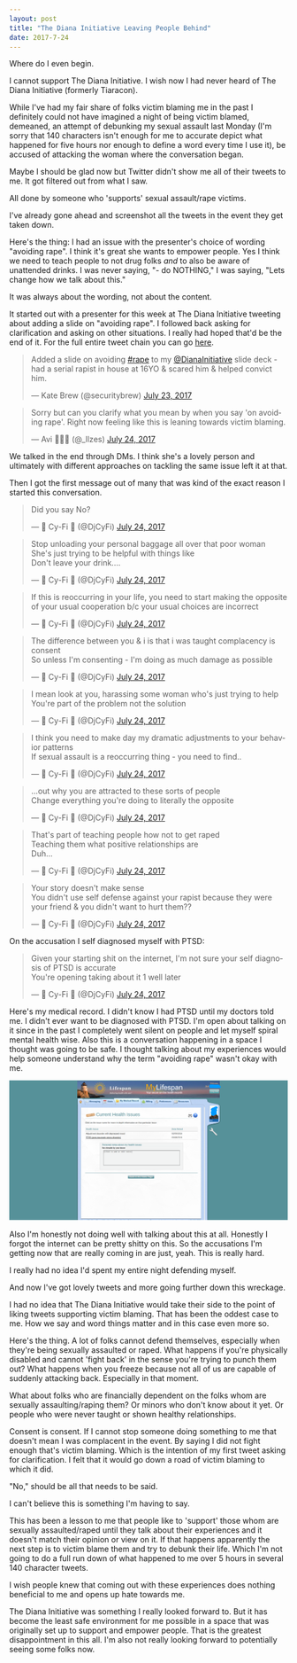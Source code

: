```yaml
---
layout: post
title: "The Diana Initiative Leaving People Behind"
date: 2017-7-24
---
```


Where do I even begin.

I cannot support The Diana Initiative. I wish now I had never heard of The Diana Initiative (formerly Tiaracon).

While I've had my fair share of folks victim blaming me in the past I definitely could not have imagined a night of being victim blamed, demeaned, an attempt of debunking my sexual assault last Monday (I'm sorry that 140 characters isn't enough for me to accurate depict what happened for five hours nor enough to define a word every time I use it), be accused of attacking the woman where the conversation began.

Maybe I should be glad now but Twitter didn't show me all of their tweets to me. It got filtered out from what I saw.

All done by someone who 'supports' sexual assault/rape victims.

I've already gone ahead and screenshot all the tweets in the event they get taken down.

Here's the thing: I had an issue with the presenter's choice of wording "avoiding rape". I think it's great she wants to empower people. Yes I think we need to teach people to not drug folks *and* to also be aware of unattended drinks. I was never saying, "- do NOTHING," I was saying, "Lets change how we talk about this."

It was always about the wording, not about the content.

It started out with a presenter for this week at The Diana Initiative tweeting about adding a slide on "avoiding rape". I followed back asking for clarification and asking on other situations. I really had hoped that'd be the end of it. For the full entire tweet chain you can go [here](https://twitter.com/securitybrew/status/889267462256168962).

<blockquote class="twitter-tweet" data-lang="en"><p lang="en" dir="ltr">Added a slide on avoiding <a href="https://twitter.com/hashtag/rape?src=hash">#rape</a> to my <a href="https://twitter.com/DianaInitiative">@DianaInitiative</a> slide deck - had a serial rapist in house at 16YO &amp; scared him &amp; helped convict him.</p>&mdash; Kate Brew (@securitybrew) <a href="https://twitter.com/securitybrew/status/889267462256168962">July 23, 2017</a></blockquote>
<script async src="//platform.twitter.com/widgets.js" charset="utf-8"></script>
<blockquote class="twitter-tweet" data-lang="en"><p lang="en" dir="ltr">Sorry but can you clarify what you mean by when you say &#39;on avoiding rape&#39;. Right now feeling like this is leaning towards victim blaming.</p>&mdash; Avi 🐰🏳️‍🌈 (@_llzes) <a href="https://twitter.com/_llzes/status/889282294065889281">July 24, 2017</a></blockquote>
<script async src="//platform.twitter.com/widgets.js" charset="utf-8"></script>

We talked in the end through DMs. I think she's a lovely person and ultimately with different approaches on tackling the same issue left it at that.

Then I got the first message out of many that was kind of the exact reason I started this conversation.

<blockquote class="twitter-tweet" data-lang="en"><p lang="en" dir="ltr">Did you say No?</p>&mdash; 💋 Cy-Fi 💋 (@DjCyFi) <a href="https://twitter.com/DjCyFi/status/889353954999627777">July 24, 2017</a></blockquote>
<script async src="//platform.twitter.com/widgets.js" charset="utf-8"></script>
<blockquote class="twitter-tweet" data-lang="en"><p lang="en" dir="ltr">Stop unloading your personal baggage all over that poor woman<br>She&#39;s just trying to be helpful with things like<br>Don&#39;t leave your drink....</p>&mdash; 💋 Cy-Fi 💋 (@DjCyFi) <a href="https://twitter.com/DjCyFi/status/889350562579439618">July 24, 2017</a></blockquote>
<script async src="//platform.twitter.com/widgets.js" charset="utf-8"></script>
<blockquote class="twitter-tweet" data-lang="en"><p lang="en" dir="ltr">If this is reoccurring in your life, you need to start making the opposite of your usual cooperation b/c your usual choices are incorrect</p>&mdash; 💋 Cy-Fi 💋 (@DjCyFi) <a href="https://twitter.com/DjCyFi/status/889357540076785668">July 24, 2017</a></blockquote>
<script async src="//platform.twitter.com/widgets.js" charset="utf-8"></script>
<blockquote class="twitter-tweet" data-lang="en"><p lang="en" dir="ltr">The difference between you &amp; i is that i was taught complacency is consent<br>So unless I&#39;m consenting - I&#39;m doing as much damage as possible</p>&mdash; 💋 Cy-Fi 💋 (@DjCyFi) <a href="https://twitter.com/DjCyFi/status/889359176291549184">July 24, 2017</a></blockquote>
<script async src="//platform.twitter.com/widgets.js" charset="utf-8"></script>
<blockquote class="twitter-tweet" data-lang="en"><p lang="en" dir="ltr">I mean look at you, harassing some woman who&#39;s just trying to help<br>You&#39;re part of the problem not the solution</p>&mdash; 💋 Cy-Fi 💋 (@DjCyFi) <a href="https://twitter.com/DjCyFi/status/889356820883673088">July 24, 2017</a></blockquote>
<script async src="//platform.twitter.com/widgets.js" charset="utf-8"></script>
<blockquote class="twitter-tweet" data-lang="en"><p lang="en" dir="ltr">I think you need to make day my dramatic adjustments to your behavior patterns<br>If sexual assault is a reoccurring thing - you need to find..</p>&mdash; 💋 Cy-Fi 💋 (@DjCyFi) <a href="https://twitter.com/DjCyFi/status/889357745199120384">July 24, 2017</a></blockquote>
<script async src="//platform.twitter.com/widgets.js" charset="utf-8"></script>
<blockquote class="twitter-tweet" data-conversation="none" data-lang="en"><p lang="en" dir="ltr">...out why you are attracted to these sorts of people<br>Change everything you&#39;re doing to literally the opposite</p>&mdash; 💋 Cy-Fi 💋 (@DjCyFi) <a href="https://twitter.com/DjCyFi/status/889357917211811844">July 24, 2017</a></blockquote>
<script async src="//platform.twitter.com/widgets.js" charset="utf-8"></script>
<blockquote class="twitter-tweet" data-lang="en"><p lang="en" dir="ltr">That&#39;s part of teaching people how not to get raped<br>Teaching them what positive relationships are<br>Duh...</p>&mdash; 💋 Cy-Fi 💋 (@DjCyFi) <a href="https://twitter.com/DjCyFi/status/889356680240263169">July 24, 2017</a></blockquote>
<script async src="//platform.twitter.com/widgets.js" charset="utf-8"></script>
<blockquote class="twitter-tweet" data-lang="en"><p lang="en" dir="ltr">Your story doesn&#39;t make sense<br>You didn&#39;t use self defense against your rapist because they were your friend &amp; you didn&#39;t want to hurt them??</p>&mdash; 💋 Cy-Fi 💋 (@DjCyFi) <a href="https://twitter.com/DjCyFi/status/889352268776185856">July 24, 2017</a></blockquote>
<script async src="//platform.twitter.com/widgets.js" charset="utf-8"></script>


On the accusation I self diagnosed myself with PTSD:
<blockquote class="twitter-tweet" data-lang="en"><p lang="en" dir="ltr">Given your starting shit on the internet, I&#39;m not sure your self diagnosis of PTSD is accurate<br>You&#39;re opening taking about it 1 well later</p>&mdash; 💋 Cy-Fi 💋 (@DjCyFi) <a href="https://twitter.com/DjCyFi/status/889350922765295618">July 24, 2017</a></blockquote>
<script async src="//platform.twitter.com/widgets.js" charset="utf-8"></script>

Here's my medical record. I didn't know I had PTSD until my doctors told me. I didn't ever want to be diagnosed with PTSD. I'm open about talking on it since in the past I completely went silent on people and let myself spiral mental health wise. Also this is a conversation happening in a space I thought was going to be safe. I thought talking about my experiences would help someone understand why the term "avoiding rape" wasn't okay with me.

<img src="/images/diagnoses.png">

Also I'm honestly not doing well with talking about this at all. Honestly I forgot the internet can be pretty shitty on this. So the accusations I'm getting now that are really coming in are just, yeah. This is really hard.

I really had no idea I'd spent my entire night defending myself.

And now I've got lovely tweets and more going further down this wreckage.

I had no idea that The Diana Initiative would take their side to the point of liking tweets supporting victim blaming. That has been the oddest case to me. How we say and word things matter and in this case even more so.

Here's the thing. A lot of folks cannot defend themselves, especially when they're being sexually assaulted or raped. What happens if you're physically disabled and cannot 'fight back' in the sense you're trying to punch them out? What happens when you freeze because not all of us are capable of suddenly attacking back. Especially in that moment.

What about folks who are financially dependent on the folks whom are sexually assaulting/raping them? Or minors who don't know about it yet. Or people who were never taught or shown healthy relationships.

Consent is consent. If I cannot stop someone doing something to me that doesn't mean I was complacent in the event. By saying I did not fight enough that's victim blaming. Which is the intention of my first tweet asking for clarification. I felt that it would go down a road of victim blaming to which it did.

"No," should be all that needs to be said.

I can't believe this is something I'm having to say.

This has been a lesson to me that people like to 'support' those whom are sexually assaulted/raped until they talk about their experiences and it doesn't match their opinion or view on it. If that happens apparently the next step is to victim blame them and try to debunk their life. Which I'm not going to do a full run down of what happened to me over 5 hours in several 140 character tweets.

I wish people knew that coming out with these experiences does nothing beneficial to me and opens up hate towards me.

The Diana Initiative was something I really looked forward to. But it has become the least safe environment for me possible in a space that was originally set up to support and empower people. That is the greatest disappointment in this all. I'm also not really looking forward to potentially seeing some folks now.
